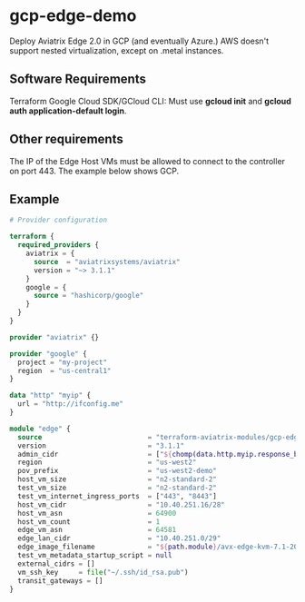 # gcp-edge-demo

Deploy Aviatrix Edge 2.0 in GCP (and eventually Azure.) AWS doesn't support nested virtualization, except on .metal instances.

## Software Requirements

Terraform
Google Cloud SDK/GCloud CLI: Must use **gcloud init** and **gcloud auth application-default login**.

## Other requirements

The IP of the Edge Host VMs must be allowed to connect to the controller on port 443. The example below shows GCP.

## Example

```terraform
# Provider configuration

terraform {
  required_providers {
    aviatrix = {
      source  = "aviatrixsystems/aviatrix"
      version = "~> 3.1.1"
    }
    google = {
      source = "hashicorp/google"
    }
  }
}

provider "aviatrix" {}

provider "google" {
  project = "my-project"
  region  = "us-central1"
}

data "http" "myip" {
  url = "http://ifconfig.me"
}

module "edge" {
  source                          = "terraform-aviatrix-modules/gcp-edge-demo/aviatrix"
  version                         = "3.1.1"
  admin_cidr                      = ["${chomp(data.http.myip.response_body)}/32"]
  region                          = "us-west2"
  pov_prefix                      = "us-west2-demo"
  host_vm_size                    = "n2-standard-2"
  test_vm_size                    = "n2-standard-2"
  test_vm_internet_ingress_ports  = ["443", "8443"]
  host_vm_cidr                    = "10.40.251.16/28"
  host_vm_asn                     = 64900
  host_vm_count                   = 1
  edge_vm_asn                     = 64581
  edge_lan_cidr                   = "10.40.251.0/29"
  edge_image_filename             = "${path.module}/avx-edge-kvm-7.1-2023-04-24.qcow2"
  test_vm_metadata_startup_script = null
  external_cidrs = []
  vm_ssh_key     = file("~/.ssh/id_rsa.pub")
  transit_gateways = []
}
```
